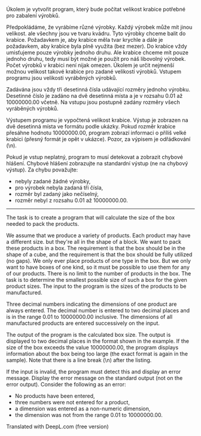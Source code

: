   Úkolem je vytvořit program, který bude počítat velikost krabice potřebné pro zabalení výrobků.
  
  Předpokládáme, že vyrábíme různé výrobky. Každý výrobek může mít jinou velikost. ale všechny jsou ve tvaru kvádru. Tyto výrobky chceme balit do krabice. Požadavkem je, aby krabice měla tvar krychle a dále je požadavkem, aby krabice byla plně využita (bez mezer). Do krabice vždy umisťujeme pouze výrobky jednoho druhu. Ale krabice chceme mít pouze jednoho druhu, tedy musí být možné je použít pro náš libovolný výrobek. Počet výrobků v krabici není nijak omezen. Úkolem je určit nejmenší možnou velikost takové krabice pro zadané velikosti výrobků. Vstupem programu jsou velikosti vyráběných výrobků.
  
  Zadávána jsou vždy tři desetinná čísla udávající rozměry jednoho výrobku. Desetinné číslo je zadáno na dvě desetinná místa a je v rozsahu 0.01 až 10000000.00 včetně. Na vstupu jsou postupně zadány rozměry všech vyráběných výrobků. 
  
  Výstupem programu je vypočtená velikost krabice. Výstup je zobrazen na dvě desetinná místa ve formátu podle ukázky. Pokud rozměr krabice přesáhne hodnotu 10000000.00, program zobrazí informaci o příliš velké krabici (přesný formát je opět v ukázce). Pozor, za výpisem je odřádkování (\n).
  
  Pokud je vstup neplatný, program to musí detekovat a zobrazit chybové hlášení. Chybové hlášení zobrazujte na standardní výstup (ne na chybový výstup). Za chybu považujte:
  - nebyly zadané žádné výrobky,
  - pro výrobek nebyla zadaná tři čísla,
  - rozměr byl zadaný jako nečíselný,
  - rozměr nebyl z rozsahu 0.01 až 10000000.00.

___________________________________________________________________

  The task is to create a program that will calculate the size of the box needed to pack the products.

  We assume that we produce a variety of products. Each product may have a different size. but they're all in the shape of a block. We want to pack these products in a box. The requirement is that the box should be in the shape of a cube, and the requirement is that the box should be fully utilized (no gaps). We only ever place products of one type in the box. But we only want to have boxes of one kind, so it must be possible to use them for any of our products. There is no limit to the number of products in the box. The task is to determine the smallest possible size of such a box for the given product sizes. The input to the program is the sizes of the products to be manufactured.

  Three decimal numbers indicating the dimensions of one product are always entered. The decimal number is entered to two decimal places and is in the range 0.01 to 10000000.00 inclusive. The dimensions of all manufactured products are entered successively on the input. 

  The output of the program is the calculated box size. The output is displayed to two decimal places in the format shown in the example. If the size of the box exceeds the value 10000000.00, the program displays information about the box being too large (the exact format is again in the sample). Note that there is a line break (\n) after the listing.

  If the input is invalid, the program must detect this and display an error message. Display the error message on the standard output (not on the error output). Consider the following as an error:
  - No products have been entered,
  - three numbers were not entered for a product,
  - a dimension was entered as a non-numeric dimension,
  - the dimension was not from the range 0.01 to 10000000.00.

Translated with DeepL.com (free version)
